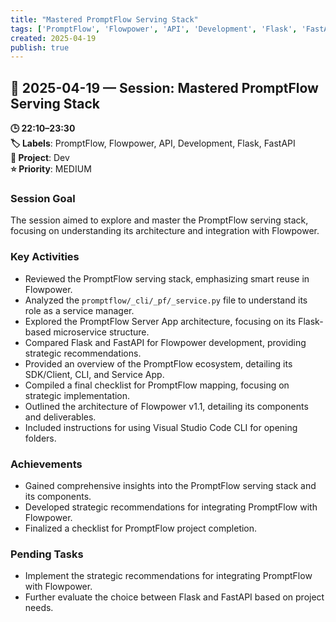 ```yaml
---
title: "Mastered PromptFlow Serving Stack"
tags: ['PromptFlow', 'Flowpower', 'API', 'Development', 'Flask', 'FastAPI']
created: 2025-04-19
publish: true
---
```


## 📅 2025-04-19 — Session: Mastered PromptFlow Serving Stack

**🕒 22:10–23:30**  
**🏷️ Labels**: PromptFlow, Flowpower, API, Development, Flask, FastAPI  
**📂 Project**: Dev  
**⭐ Priority**: MEDIUM  


### Session Goal
The session aimed to explore and master the PromptFlow serving stack, focusing on understanding its architecture and integration with Flowpower.

### Key Activities
- Reviewed the PromptFlow serving stack, emphasizing smart reuse in Flowpower.
- Analyzed the `promptflow/_cli/_pf/_service.py` file to understand its role as a service manager.
- Explored the PromptFlow Server App architecture, focusing on its Flask-based microservice structure.
- Compared Flask and FastAPI for Flowpower development, providing strategic recommendations.
- Provided an overview of the PromptFlow ecosystem, detailing its SDK/Client, CLI, and Service App.
- Compiled a final checklist for PromptFlow mapping, focusing on strategic implementation.
- Outlined the architecture of Flowpower v1.1, detailing its components and deliverables.
- Included instructions for using Visual Studio Code CLI for opening folders.

### Achievements
- Gained comprehensive insights into the PromptFlow serving stack and its components.
- Developed strategic recommendations for integrating PromptFlow with Flowpower.
- Finalized a checklist for PromptFlow project completion.

### Pending Tasks
- Implement the strategic recommendations for integrating PromptFlow with Flowpower.
- Further evaluate the choice between Flask and FastAPI based on project needs.

